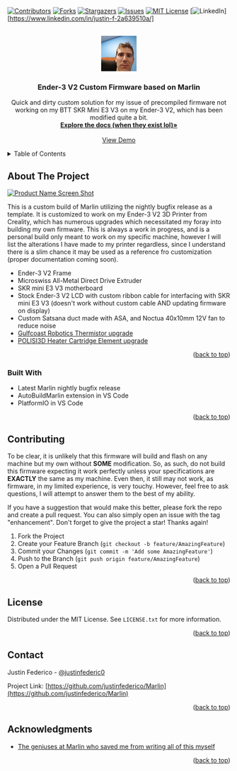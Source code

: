 <!-- Improved compatibility of back to top link: See: https://github.com/othneildrew/Best-README-Template/pull/73 -->
<a name="readme-top"></a>
<!--
*** Thanks for checking out the Best-README-Template. If you have a suggestion
*** that would make this better, please fork the repo and create a pull request
*** or simply open an issue with the tag "enhancement".
*** Don't forget to give the project a star!
*** Thanks again! Now go create something AMAZING! :D
-->



<!-- PROJECT SHIELDS -->
<!--
*** I'm using markdown "reference style" links for readability.
*** Reference links are enclosed in brackets [ ] instead of parentheses ( ).
*** See the bottom of this document for the declaration of the reference variables
*** for contributors-url, forks-url, etc. This is an optional, concise syntax you may use.
*** https://www.markdownguide.org/basic-syntax/#reference-style-links
-->
[![Contributors][contributors-shield]][contributors-url]
[![Forks][forks-shield]][forks-url]
[![Stargazers][stars-shield]][stars-url]
[![Issues][issues-shield]][issues-url]
[![MIT License][license-shield]][license-url]
[![LinkedIn][linkedin-shield]][https://www.linkedin.com/in/justin-f-2a639510a/]



<!-- PROJECT LOGO -->
<br />
<div align="center">
  <a href="https://github.com/github_username/repo_name">
    <img src="linus.png" alt="Logo" width="80" height="80">
  </a>

<h3 align="center">Ender-3 V2 Custom Firmware based on Marlin</h3>

  <p align="center">
    Quick and dirty custom solution for my issue of precompiled firmware not working on my BTT SKR Mini E3 V3 on my Ender-3 V2, which has been modified quite  a bit.
    <br />
    <a href="https://github.com/github_username/repo_name"><strong>Explore the docs (when they exist lol)»</strong></a>
    <br />
    <br />
    <a href="https://github.com/github_username/repo_name">View Demo</a>
  </p>
</div>



<!-- TABLE OF CONTENTS -->
<details>
  <summary>Table of Contents</summary>
  <ol>
    <li>
      <a href="#about-the-project">About The Project</a>
      <ul>
        <li><a href="#built-with">Built With</a></li>
      </ul>
    </li>
    <li>
      <a href="#getting-started">Getting Started</a>
      <ul>
        <li><a href="#prerequisites">Prerequisites</a></li>
        <li><a href="#installation">Installation</a></li>
      </ul>
    </li>
    <li><a href="#usage">Usage</a></li>
    <li><a href="#roadmap">Roadmap</a></li>
    <li><a href="#contributing">Contributing</a></li>
    <li><a href="#license">License</a></li>
    <li><a href="#acknowledgments">Acknowledgments</a></li>
  </ol>
</details>



<!-- ABOUT THE PROJECT -->
## About The Project

[![Product Name Screen Shot][product-screenshot]](https://example.com)

This is a custom build of Marlin utilizing the nightly bugfix release as a template. It is customized to work on my Ender-3 V2 3D Printer from Creality, which has numerous upgrades which necessitated my foray into building my own firmware. This is always a work in progress, and is a personal build only meant to work on my specific machine, however I will list the alterations I have made to my printer regardless, since I understand there is a slim chance it may be used as a reference fro customization (proper documentation coming soon).

* Ender-3 V2 Frame
* Microswiss All-Metal Direct Drive Extruder
* SKR mini E3 V3 motherboard
* Stock Ender-3 V2 LCD with custom ribbon cable for interfacing with SKR mini E3 V3 (doesn't work without custom cable AND updating firmware on display)
* Custom Satsana duct made with ASA, and Noctua 40x10mm 12V fan to reduce noise
* [Gulfcoast Robotics Thermistor upgrade](https://www.amazon.com/gp/product/B08R3J6GJ3/ref=ppx_yo_dt_b_asin_title_o01_s00?ie=UTF8&psc=1)
* [POLISI3D Heater Cartridge Element upgrade](https://www.amazon.com/gp/product/B08CNCHC29/ref=ppx_yo_dt_b_asin_title_o00_s00?ie=UTF8&th=1)

<p align="right">(<a href="#readme-top">back to top</a>)</p>



### Built With

* Latest Marlin nightly bugfix release
* AutoBuildMarlin extension in VS Code
* PlatformIO in VS Code

<p align="right">(<a href="#readme-top">back to top</a>)</p>


<!-- CONTRIBUTING -->
## Contributing

To be clear, it is unlikely that this firmware will build and flash on any machine but my own without **SOME** modification. So, as such, do not build this firmware expecting it work perfectly unless your specifications are **EXACTLY** the same as my machine. Even then, it still may not work, as firmware, in my limited experience, is very touchy. However, feel free to ask questions, I will attempt to answer them to the best of my ability.

If you have a suggestion that would make this better, please fork the repo and create a pull request. You can also simply open an issue with the tag "enhancement".
Don't forget to give the project a star! Thanks again!

1. Fork the Project
2. Create your Feature Branch (`git checkout -b feature/AmazingFeature`)
3. Commit your Changes (`git commit -m 'Add some AmazingFeature'`)
4. Push to the Branch (`git push origin feature/AmazingFeature`)
5. Open a Pull Request

<p align="right">(<a href="#readme-top">back to top</a>)</p>



<!-- LICENSE -->
## License

Distributed under the MIT License. See `LICENSE.txt` for more information.

<p align="right">(<a href="#readme-top">back to top</a>)</p>



<!-- CONTACT -->
## Contact

Justin Federico - [@justinfederic0](https://twitter.com/justinfederic0)

Project Link: [https://github.com/justinfederico/Marlin](https://github.com/justinfederico/Marlin)

<p align="right">(<a href="#readme-top">back to top</a>)</p>



<!-- ACKNOWLEDGMENTS -->
## Acknowledgments

* [The geniuses at Marlin who saved me from writing all of this myself](https://github.com/MarlinFirmware/Marlin)

<p align="right">(<a href="#readme-top">back to top</a>)</p>



<!-- MARKDOWN LINKS & IMAGES -->
<!-- https://www.markdownguide.org/basic-syntax/#reference-style-links -->
[contributors-shield]: https://img.shields.io/github/contributors/github_username/repo_name.svg?style=for-the-badge
[contributors-url]: https://github.com/github_username/repo_name/graphs/contributors
[forks-shield]: https://img.shields.io/github/forks/github_username/repo_name.svg?style=for-the-badge
[forks-url]: https://github.com/github_username/repo_name/network/members
[stars-shield]: https://img.shields.io/github/stars/github_username/repo_name.svg?style=for-the-badge
[stars-url]: https://github.com/github_username/repo_name/stargazers
[issues-shield]: https://img.shields.io/github/issues/github_username/repo_name.svg?style=for-the-badge
[issues-url]: https://github.com/github_username/repo_name/issues
[license-shield]: https://img.shields.io/github/license/github_username/repo_name.svg?style=for-the-badge
[license-url]: https://github.com/github_username/repo_name/blob/master/LICENSE.txt
[linkedin-shield]: https://img.shields.io/badge/-LinkedIn-black.svg?style=for-the-badge&logo=linkedin&colorB=555
[linkedin-url]: https://linkedin.com/in/linkedin_username
[product-screenshot]: images/screenshot.png
[Next.js]: https://img.shields.io/badge/next.js-000000?style=for-the-badge&logo=nextdotjs&logoColor=white
[Next-url]: https://nextjs.org/
[React.js]: https://img.shields.io/badge/React-20232A?style=for-the-badge&logo=react&logoColor=61DAFB
[React-url]: https://reactjs.org/
[Vue.js]: https://img.shields.io/badge/Vue.js-35495E?style=for-the-badge&logo=vuedotjs&logoColor=4FC08D
[Vue-url]: https://vuejs.org/
[Angular.io]: https://img.shields.io/badge/Angular-DD0031?style=for-the-badge&logo=angular&logoColor=white
[Angular-url]: https://angular.io/
[Svelte.dev]: https://img.shields.io/badge/Svelte-4A4A55?style=for-the-badge&logo=svelte&logoColor=FF3E00
[Svelte-url]: https://svelte.dev/
[Laravel.com]: https://img.shields.io/badge/Laravel-FF2D20?style=for-the-badge&logo=laravel&logoColor=white
[Laravel-url]: https://laravel.com
[Bootstrap.com]: https://img.shields.io/badge/Bootstrap-563D7C?style=for-the-badge&logo=bootstrap&logoColor=white
[Bootstrap-url]: https://getbootstrap.com
[JQuery.com]: https://img.shields.io/badge/jQuery-0769AD?style=for-the-badge&logo=jquery&logoColor=white
[JQuery-url]: https://jquery.com 
